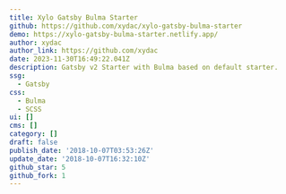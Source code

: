 ```yaml
---
title: Xylo Gatsby Bulma Starter
github: https://github.com/xydac/xylo-gatsby-bulma-starter
demo: https://xylo-gatsby-bulma-starter.netlify.app/
author: xydac
author_link: https://github.com/xydac
date: 2023-11-30T16:49:22.041Z
description: Gatsby v2 Starter with Bulma based on default starter.
ssg:
  - Gatsby
css:
  - Bulma
  - SCSS
ui: []
cms: []
category: []
draft: false
publish_date: '2018-10-07T03:53:26Z'
update_date: '2018-10-07T16:32:10Z'
github_star: 5
github_fork: 1
---
```

